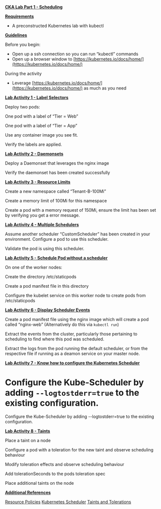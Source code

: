

**<span style="text-decoration:underline;">CKA Lab Part 1 - Scheduling</span>**

**<span style="text-decoration:underline;">Requirements</span>**



*   A preconstructed Kubernetes lab with kubectl

**<span style="text-decoration:underline;">Guidelines</span>**

Before you begin:



*   Open up a ssh connection so you can run “kubectl” commands
*   Open up a browser window to [https://kubernetes.io/docs/home/](https://kubernetes.io/docs/home/)

During the activity



*   Leverage [https://kubernetes.io/docs/home/](https://kubernetes.io/docs/home/) as much as you need

**<span style="text-decoration:underline;">Lab Activity 1 - Label Selectors</span>**

Deploy two pods:

One pod with a label of “Tier = Web”

One pod with a label of “Tier = App”

Use any container image you see fit.

Verify the labels are applied.

**<span style="text-decoration:underline;">Lab Activity 2 - Daemonsets</span>**

Deploy a Daemonset that leverages the nginx image

Verify the daemonset has been created successfully

**<span style="text-decoration:underline;">Lab Activity 3 - Resource Limits</span>**

Create a new namespace called “Tenant-B-100Mi”

Create a memory limit of 100Mi for this namespace

Create a pod with a memory request of 150Mi, ensure the limit has been set by verifying you get a error message.

 **<span style="text-decoration:underline;">Lab Activity 4 - Multiple Schedulers</span>**

Assume another scheduler “CustomScheduler” has been created in your environment. Configure a pod to use this scheduler.

Validate the pod is using this scheduler.

**<span style="text-decoration:underline;">Lab Activity 5 - Schedule Pod without a scheduler</span>**

On one of the worker nodes:

Create the directory /etc/staticpods

Create a pod manifest file in this directory

Configure the kubelet service on this worker node to create pods from /etc/staticpods

**<span style="text-decoration:underline;">Lab Activity 6 - Display Scheduler Events</span>**

Create a pod manifest file using the nginx image which will create a pod called “nginx-web” (Alternatively do this via `kubectl run`)

Extract the events from the cluster, particularly those pertaining to scheduling to find where this pod was scheduled.

Extract the logs from the pod running the default scheduler, or from the respective file if running as a deamon service on your master node.

**<span style="text-decoration:underline;">Lab Activity 7 - Know how to configure the Kubernetes Scheduler</span>**

Configure the Kube-Scheduler by adding `--logtostderr=true` to the existing configuration.
=======
Configure the Kube-Scheduler by adding --logtostderr=true to the existing configuration.

**<span style="text-decoration:underline;">Lab Activity 8 - Taints</span>**

Place a taint on a node

Configure a pod with a toleration for the new taint and observe scheduling behaviour

Modify toleration effects and observe scheduling behaviour

Add tolerationSeconds to the pods toleration spec

Place additional taints on the node 

**<span style="text-decoration:underline;">Additional References</span>**

[Resource Policies](https://kubernetes.io/docs/concepts/policy)
[Kubernetes Scheduler](https://kubernetes.io/docs/concepts/scheduling/kube-scheduler/)
[Taints and Tolerations](https://kubernetes.io/docs/concepts/configuration/taint-and-toleration/)

